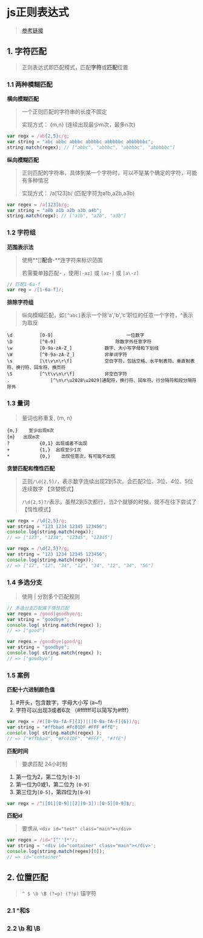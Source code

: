 # js正则表达式

> [参考链接](https://juejin.cn/post/6844903487155732494#heading-0)

## 1. 字符匹配

> 正则表达式即匹配模式，匹配**字符**或**匹配**位置

### 1.1 两种模糊匹配

**横向模糊匹配**

> 一个正则匹配的字符串的长度不固定
>
> 实现方式： {m,n}		(连续出现最少m次，最多n次)

```js
var regx = /ab{2,5}c/g;
var string = "abc abbc abbbc abbbbc abbbbbc abbbbbbc";
string.match(regex); // ["abbc", "abbbc", "abbbbc", "abbbbbc"]
```



**纵向模糊匹配**

> 正则匹配的字符串，具体到某一个字符时，可以不是某个确定的字符，可能有多种情况
>
> 实现方式： /a[123]b/  (匹配字符为a1b,a2b,a3b)

```js
var regex = /a[123]b/g;
var string = "a0b a1b a2b a3b a4b";
string.match(regx); // ["a1b", "a2b", "a3b"]
```



### 1.2 字符组

**范围表示法**

> 使用**[]**配合**-**连字符来标识范围
>
> 若需要单独匹配- ，使用`[-az]` 或 `[az-]` 或 `[a\-z]`

```js
// 匹配1-6a-f
var reg = /[1-6a-f]/;

```



**排除字符组**

> 纵向模糊匹配，如`[^abc]`表示一个除'a','b','c'职位的任意一个字符，^表示为取反

```text
\d 			[0-9]							一位数字
\D			[^0-9]						除数字外任意字符
\w			[0-9a-zA-Z_]			数字、大小写字母和下划线
\W			[^0-9a-zA-Z_]			非单词字符
\s			[\t\v\n\r\f]			空白字符，包括空格、水平制表符、垂直制表符、换行符、回车符、换页符
\S			[^\t\v\n\r\f]			非空白字符
.				[^\n\r\u2028\u2029]通配符，换行符、回车符、行分隔符和段分隔符除外

```



### 1.3 量词

> 量词也称重复, {m, n}

```text
{m,} 	至少出现m次
{m}   出现m次
?			{0,1} 出现或者不出现
+			{1,}  出现至少1次
*			{0,}	出现任意次，有可能不出现
```

**贪婪匹配和惰性匹配**

> 正则`/\d{2,5}/`，表示数字连续出现2到5次。会匹配2位、3位、4位、5位连续数字 【贪婪模式】
>
> `/\d{2,5}?/`表示，虽然2到5次都行，当2个就够的时候，就不在往下尝试了	【惰性模式】

```js
var regx = /\d{2,5}/g;
var string = "123 1234 12345 123456";
console.log(string.match(regx));
// => ["123", "1234", "12345", "12345"]

var regx = /\d{2,5}?/g;
var string = "123 1234 12345 123456";
console.log(string.match(regx));
// => ["12", "12", "34", "12", "34", "12", "34", "56"]
```

### 1.4 多选分支

> 使用 | 分割多个匹配规则

```js
// 多选分支匹配属于惰性匹配
var regex = /good|goodbye/g;
var string = "goodbye";
console.log( string.match(regex) ); 
// => ["good"]

var regex = /goodbye|good/g;
var string = "goodbye";
console.log( string.match(regex) ); 
// => ["goodbye"]
```

### 1.5 案例

**匹配十六进制颜色值**

1. #开头，包含数字，字母大小写 (a~f)
2. 字符可以出现3或者6次 （#ffffff可以简写为#fff）

```js
var regx = /#([0-9a-fA-F]{3})|([0-9a-fA-F]{6})/g;
var string = "#ffbbad #Fc01DF #FFF #ffE";
console.log( string.match(regex) ); 
// => ["#ffbbad", "#Fc01DF", "#FFF", "#ffE"]
```

**匹配时间**

>要求匹配  24小时制

1. 第一位为2，第二位为`[0-3]`
2. 第一位为0或1，第二位为 `[0-9]`
3. 第三位为`[0-5]`，第四位为`[0-9]`

```js
var regx = /^([01][0-9]|[2][0-3]):[0-5][0-9]$/;
```

**匹配id**

> 要求从 `<div id="test" class="main"></div>`

```js
var regex = /id="[^'']*"/;
var string = '<div id="container" class="main"></div>';
console.log(string.match(regex)[0]); 
// => id="container"
```

## 2. 位置匹配

> `^ $ \b \B (?=p) (?!p)`		锚字符

### 2.1 ^和$



### 2.2 \b 和 \B



